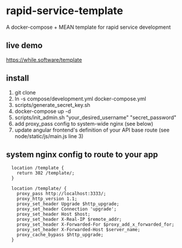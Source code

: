 # rapid-service-template
A docker-compose + MEAN template for rapid service development

## live demo
https://while.software/template

## install
1. git clone
2. ln -s compose/development.yml docker-compose.yml
3. scripts/generate_secret_key.sh
4. docker-compose up -d
5. scripts/init_admin.sh "your_desired_username" "secret_password"
6. add proxy_pass config to system-wide nginx (see below)
7. update angular frontend's definition of your API base route (see node/static/js/main.js line 3)


## system nginx config to route to your app
```
  location /template {
    return 302 /template/;
  }

  location /template/ {
    proxy_pass http://localhost:3333/;
    proxy_http_version 1.1;
    proxy_set_header Upgrade $http_upgrade;
    proxy_set_header Connection 'upgrade';
    proxy_set_header Host $host;
    proxy_set_header X-Real-IP $remote_addr;
    proxy_set_header X-Forwarded-For $proxy_add_x_forwarded_for;
    proxy_set_header X-Forwarded-Host $server_name;
    proxy_cache_bypass $http_upgrade;
  }
```
